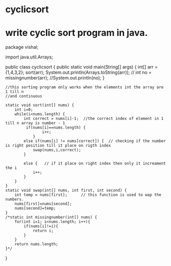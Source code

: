 # cyclicsort
# write cyclic sort program in java.
package vishal;

import java.util.Arrays;

public class cyclicsort {
	public static void main(String[] args) {
		int[] arr = {1,4,3,2};
		sort(arr);
		System.out.println(Arrays.toString(arr));
	//	int no = missingnumber(arr);
		//System.out.println(no);
	}
  
	//this sorting program only works when the elements int the array are 1 till n
	//and continuous
  
	static void sort(int[] nums) {
		int i=0;
		while(i<nums.length) {
			int correct = nums[i]-1;  //the correct index of element in 1 till n array is number - 1
			 if(nums[i]==nums.length) {
					i++;
				}
			else if(nums[i] != nums[correct]) {  // checking if the number is right position till it place on rigth index
				swap(nums,i,correct);
			}
			
			else {   // if it place on right index then only it increament the i
				i++;
			}
		}
	}
	static void swap(int[] nums, int first, int second) {
		int temp = nums[first];      // this function is used to wap the numbers.
		nums[first]=nums[second];
		nums[second]=temp;
	}
	/*static int missingnumber(int[] nums) {
		for(int i=1; i<nums.length; i++){
            if(nums[i]!=i){
                return i;
            }
        }
        return nums.length;
	}*/
	
}
